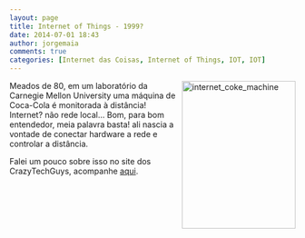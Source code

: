 ```yaml
---
layout: page
title: Internet of Things - 1999?
date: 2014-07-01 18:43
author: jorgemaia
comments: true
categories: [Internet das Coisas, Internet of Things, IOT, IOT]
---
```

M<img title="internet_coke_machine" src="http://i1.wp.com/www.crazytechguys.com/wp-content/uploads/2014/07/internet_coke_machine_thumb.jpg?resize=200%2C260" alt="internet_coke_machine" width="200" height="260" align="right" border="0" />eados de 80, em um laboratório da Carnegie Mellon University uma máquina de Coca-Cola é monitorada à distância! Internet? não rede local... Bom, para bom entendedor, meia palavra basta! ali nascia a vontade de conectar hardware a rede e controlar a distância.

Falei um pouco sobre isso no site dos CrazyTechGuys, acompanhe <a href="http://www.crazytechguys.com/2014/07/01/internet-das-coisas-o-controle-na-ponta-dos-seus-dedos-ou-no/" target="_blank">aqui</a>.
